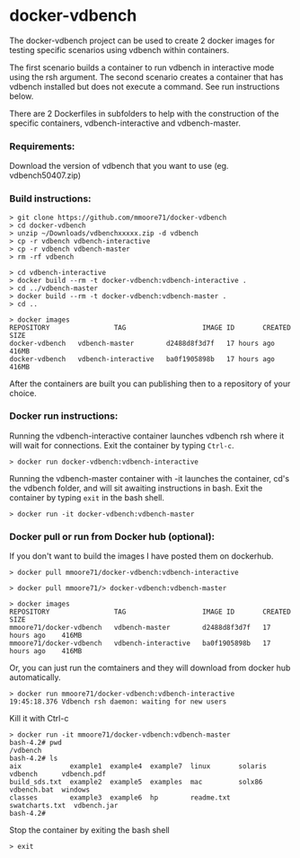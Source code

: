 # docker-vdbench

The docker-vdbench project can be used to create 2 docker images for testing specific scenarios using vdbench within containers.

 The first scenario builds a container to run vdbench in interactive mode using the rsh argument. The second scenario creates a container that has vdbench installed but does not execute a command. See run instructions below.

There are 2 Dockerfiles in subfolders to help with the construction of the specific containers, vdbench-interactive and vdbench-master.

### Requirements:

Download the version of vdbench that you want to use (eg. vdbench50407.zip)

### Build instructions:

```
> git clone https://github.com/mmoore71/docker-vdbench
> cd docker-vdbench
> unzip ~/Downloads/vdbenchxxxxx.zip -d vdbench
> cp -r vdbench vdbench-interactive
> cp -r vdbench vdbench-master
> rm -rf vdbench

> cd vdbench-interactive
> docker build --rm -t docker-vdbench:vdbench-interactive .
> cd ../vdbench-master
> docker build --rm -t docker-vdbench:vdbench-master .
> cd ..

> docker images
REPOSITORY                TAG                   IMAGE ID       CREATED         SIZE
docker-vdbench   vdbench-master        d2488d8f3d7f   17 hours ago    416MB
docker-vdbench   vdbench-interactive   ba0f1905898b   17 hours ago    416MB
```

After the containers are built you can publishing then to a repository of your choice.

### Docker run instructions:

Running the vdbench-interactive container launches vdbench rsh where it will wait for connections. Exit the container by typing `Ctrl-c`.
```
> docker run docker-vdbench:vdbench-interactive
```
Running the vdbench-master container with -it launches the container, cd's the vdbench folder, and will sit awaiting instructions in bash. Exit the container by typing `exit` in the bash shell.

```
> docker run -it docker-vdbench:vdbench-master
```

### Docker pull or run from Docker hub (optional):
If you don't want to build the images I have posted them on dockerhub.
```
> docker pull mmoore71/docker-vdbench:vdbench-interactive

> docker pull mmoore71/> docker-vdbench:vdbench-master 

> docker images
REPOSITORY                TAG                   IMAGE ID       CREATED         SIZE
mmoore71/docker-vdbench   vdbench-master        d2488d8f3d7f   17 hours ago    416MB
mmoore71/docker-vdbench   vdbench-interactive   ba0f1905898b   17 hours ago    416MB
```
Or, you can just run the comtainers and they will download from docker hub automatically.
```
> docker run mmoore71/docker-vdbench:vdbench-interactive
19:45:18.376 Vdbench rsh daemon: waiting for new users
```
Kill it with Ctrl-c

```
> docker run -it mmoore71/docker-vdbench:vdbench-master
bash-4.2# pwd
/vdbench
bash-4.2# ls
aix            example1  example4  example7  linux       solaris         vdbench      vdbench.pdf
build_sds.txt  example2  example5  examples  mac         solx86          vdbench.bat  windows
classes        example3  example6  hp        readme.txt  swatcharts.txt  vdbench.jar
bash-4.2#
```

Stop the container by exiting the bash shell

```
> exit
```
